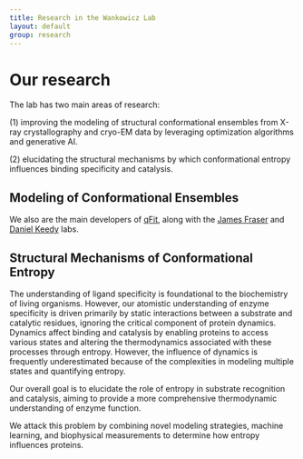 ```yaml
---
title: Research in the Wankowicz Lab
layout: default
group: research
---
```


<div class="row">

# Our research
The lab has two main areas of research: 

(1) improving the modeling of structural conformational ensembles from X-ray crystallography and cryo-EM data by leveraging optimization algorithms and generative AI.

(2) elucidating the structural mechanisms by which conformational entropy influences binding specificity and catalysis. 


## Modeling of Conformational Ensembles 

We also are the main developers of [qFit](https://github.com/ExcitedStates/qfit-3.0), along with the [James Fraser](https://fraserlab.com/) and [Daniel Keedy](https://keedylab.org/) labs.  



## Structural Mechanisms of Conformational Entropy

The understanding of ligand specificity is foundational to the biochemistry of living organisms. However, our atomistic understanding of enzyme specificity is driven primarily by static interactions between a substrate and catalytic residues, ignoring the critical component of protein dynamics. Dynamics affect binding and catalysis by enabling proteins to access various states and altering the thermodynamics associated with these processes through entropy. However, the influence of dynamics is frequently underestimated because of the complexities in modeling multiple states and quantifying entropy. 

Our overall goal is to elucidate the role of entropy in substrate recognition and catalysis, aiming to provide a more comprehensive thermodynamic understanding of enzyme function. 

We attack this problem by combining novel modeling strategies, machine learning, and biophysical measurements to determine how entropy influences proteins. 


